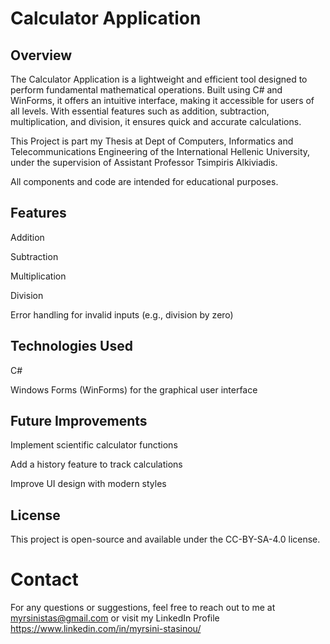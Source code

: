 # Calculator Application

## Overview

The Calculator Application is a lightweight and efficient tool designed to perform fundamental mathematical operations. Built using C# and WinForms, it offers an intuitive interface, making it accessible for users of all levels. With essential features such as addition, subtraction, multiplication, and division, it ensures quick and accurate calculations. 

This Project is part my Thesis at Dept of Computers, Informatics and Telecommunications Engineering of the International Hellenic University, under the supervision of Assistant Professor Tsimpiris Alkiviadis.

All components and code are intended for educational purposes.

## Features

Addition

Subtraction

Multiplication

Division

Error handling for invalid inputs (e.g., division by zero)

## Technologies Used

C#

Windows Forms (WinForms) for the graphical user interface


## Future Improvements

Implement scientific calculator functions

Add a history feature to track calculations

Improve UI design with modern styles

## License

This project is open-source and available under the CC-BY-SA-4.0 license.

# Contact

For any questions or suggestions, feel free to reach out to me at myrsinistas@gmail.com or visit my LinkedIn Profile https://www.linkedin.com/in/myrsini-stasinou/
